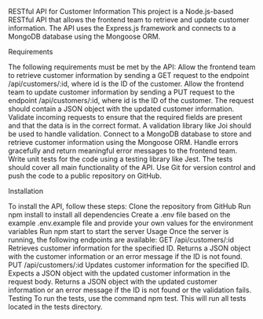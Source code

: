 RESTful API for Customer Information
This project is a Node.js-based RESTful API that allows the frontend team to retrieve and update customer information. The API uses the Express.js framework and connects to a MongoDB database using the Mongoose ORM.


Requirements

The following requirements must be met by the API:
Allow the frontend team to retrieve customer information by sending a GET request to the endpoint /api/customers/:id, where id is the ID of the customer.
Allow the frontend team to update customer information by sending a PUT request to the endpoint /api/customers/:id, where id is the ID of the customer. The request should contain a JSON object with the updated customer information.
Validate incoming requests to ensure that the required fields are present and that the data is in the correct format. A validation library like Joi should be used to handle validation.
Connect to a MongoDB database to store and retrieve customer information using the Mongoose ORM.
Handle errors gracefully and return meaningful error messages to the frontend team.
Write unit tests for the code using a testing library like Jest. The tests should cover all main functionality of the API.
Use Git for version control and push the code to a public repository on GitHub.


Installation

To install the API, follow these steps:
Clone the repository from GitHub
Run npm install to install all dependencies
Create a .env file based on the example .env.example file and provide your own values for the environment variables
Run npm start to start the server
Usage
Once the server is running, the following endpoints are available:
GET /api/customers/:id
Retrieves customer information for the specified ID. Returns a JSON object with the customer information or an error message if the ID is not found.
PUT /api/customers/:id
Updates customer information for the specified ID. Expects a JSON object with the updated customer information in the request body. Returns a JSON object with the updated customer information or an error message if the ID is not found or the validation fails.
Testing
To run the tests, use the command npm test. This will run all tests located in the tests directory.

